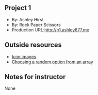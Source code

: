 ## Project 1
+ By: Ashley Hirst
+ By: Rock Paper Scissors
+ Production URL:<http://p1.ashley877.me>

## Outside resources
+ [Icon images](https://www.vecteezy.com/vector-art/691500-rock-paper-scissors-vector-icons)
+ [Choosing a random option from an array](https://www.minddevelopmentanddesign.com/blog/random-array-picker-with-vue-for-beginners/)

## Notes for instructor
<p>None</p>

